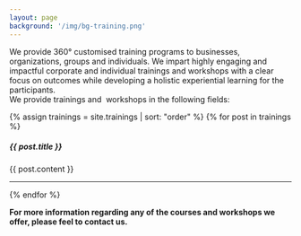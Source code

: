 ```yaml
---
layout: page
background: '/img/bg-training.png'
---
```


We provide 360° customised training programs to businesses, organizations, groups and individuals. We impart highly engaging and impactful corporate and individual trainings and workshops with a clear focus on outcomes while developing a holistic experiential learning for the participants.
<br>
We provide trainings and  workshops in the following fields:

{% assign trainings = site.trainings | sort: "order" %}
{% for post in trainings %}
<article class="post-preview">
  <a><h5 class="post-title">{{ post.title }}</h5></a>
    {{ post.content }}
    <hr>
</article>
{% endfor %}

**For more information regarding any of the courses and workshops we offer, please feel to contact us.**